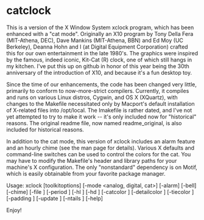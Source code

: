 catclock
========

This is a version of the X Window System xclock program, which has been enhanced with a "cat mode". Originally an X10 program by Tony Della Fera (MIT-Athena, DEC), Dave Mankins (MIT-Athena, BBN) and Ed Moy (UC Berkeley), Deanna Hohn and I (at Digital Equipment Corporation) crafted this for our own entertainment in the late 1980's. The graphics were inspired by the famous, indeed iconic, Kit-Cat (R) clock, one of which still hangs in my kitchen. I've put this up on github in honor of this year being the 30th anniversary of the introduction of X10, and because it's a fun desktop toy.

Since the time of our enhancements, the code has been changed very little, primarily to conform to now-more-strict compilers. Currently, it compiles and runs on various Linux distros, Cygwin, and OS X (XQuartz), with changes to the Makefile necessitated only by Macport's default installation of X-related files into /opt/local. The Imakefile is rather dated, and I've not yet attempted to try to make it work -- it's only included now for "historical" reasons. The original readme file, now named readme_original, is also included for historical reasons.

In addition to the cat mode, this version of xclock includes an alarm feature and an hourly chime (see the man page for details). Various X defaults and command-line switches can be used to control the colors for the cat. You may have to modify the Makefile's header and library paths for your machine's X configuration. The only "nonstandard" dependency is on Motif, which is easily obtainable from your favorite package manager.

Usage: xclock [toolkitoptions]
       [-mode <analog, digital, cat>]
       [-alarm]  [-bell]  [-chime]
       [-file <alarm file>]  [-period <seconds>]
       [-hl <color>]  [-hd <color>]
       [-catcolor <color>]
       [-detailcolor <color>]
       [-tiecolor <color>]
       [-padding <pixels>]
       [-update <seconds>]
       [-ntails <number>]
       [-help]

Enjoy!
